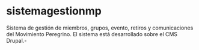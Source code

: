 sistemagestionmp
================

Sistema de gestión de miembros, grupos, evento, retiros y comunicaciones del Movimiento Peregrino. El sistema está desarrollado sobre el CMS Drupal.-
